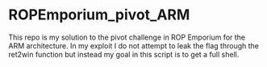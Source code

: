 # ROPEmporium_pivot_ARM
This repo is my solution to the pivot challenge in ROP Emporium for the ARM architecture. In my exploit I do not attempt to leak the flag through the ret2win function but instead my goal in this script is to get a full shell.
